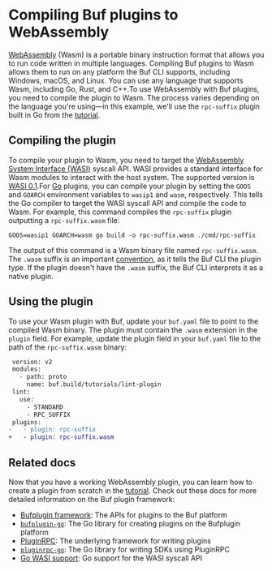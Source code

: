 # Compiling Buf plugins to WebAssembly

[WebAssembly](https://webassembly.org/) (Wasm) is a portable binary instruction format that allows you to run code written in multiple languages. Compiling Buf plugins to Wasm allows them to run on any platform the Buf CLI supports, including Windows, macOS, and Linux. You can use any language that supports Wasm, including Go, Rust, and C++.To use WebAssembly with Buf plugins, you need to compile the plugin to Wasm. The process varies depending on the language you're using—in this example, we'll use the `rpc-suffix` plugin built in Go from the [tutorial](../tutorial-create-buf-plugin/).

## Compiling the plugin

To compile your plugin to Wasm, you need to target the [WebAssembly System Interface (WASI)](https://wasi.dev/) syscall API. WASI provides a standard interface for Wasm modules to interact with the host system. The supported version is [WASI 0.1](https://wasi.dev/interfaces#wasi-01).For [Go](https://go.dev/wiki/WebAssembly#wasi-gooswasip1-port) plugins, you can compile your plugin by setting the `GOOS` and `GOARCH` environment variables to `wasip1` and `wasm`, respectively. This tells the Go compiler to target the WASI syscall API and compile the code to Wasm. For example, this command compiles the `rpc-suffix` plugin outputting a `rpc-suffix.wasm` file:

```console
GOOS=wasip1 GOARCH=wasm go build -o rpc-suffix.wasm ./cmd/rpc-suffix
```

The output of this command is a Wasm binary file named `rpc-suffix.wasm`. The `.wasm` suffix is an important [convention](https://webassembly.github.io/spec/core/binary/conventions.html), as it tells the Buf CLI the plugin type. If the plugin doesn't have the `.wasm` suffix, the Buf CLI interprets it as a native plugin.

## Using the plugin

To use your Wasm plugin with Buf, update your `buf.yaml` file to point to the compiled Wasm binary. The plugin must contain the `.wasm` extension in the `plugin` field. For example, update the plugin field in your `buf.yaml` file to the path of the `rpc-suffix.wasm` binary:

```diff
 version: v2
 modules:
   - path: proto
     name: buf.build/tutorials/lint-plugin
 lint:
   use:
     - STANDARD
     - RPC_SUFFIX
 plugins:
-   - plugin: rpc-suffix
+   - plugin: rpc-suffix.wasm
```

## Related docs

Now that you have a working WebAssembly plugin, you can learn how to create a plugin from scratch in the [tutorial](../tutorial-create-buf-plugin/). Check out these docs for more detailed information on the Buf plugin framework:

- [Bufplugin framework](https://github.com/bufbuild/bufplugin): The APIs for plugins to the Buf platform
- [`bufplugin-go`](https://github.com/bufbuild/bufplugin-go): The Go library for creating plugins on the Bufplugin platform
- [PluginRPC](https://github.com/pluginrpc): The underlying framework for writing plugins
- [`pluginrpc-go`](https://github.com/pluginrpc/pluginrpc-go): The Go library for writing SDKs using PluginRPC
- [Go WASI support](https://go.dev/wiki/WebAssembly#wasi-gooswasip1-port): Go support for the WASI syscall API
